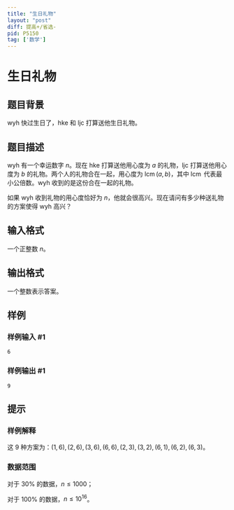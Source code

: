 ```yaml
---
title: "生日礼物"
layout: "post"
diff: 提高+/省选-
pid: P5150
tag: ['数学']
---
```

# 生日礼物
## 题目背景

wyh 快过生日了，hke 和 ljc 打算送他生日礼物。

## 题目描述

wyh 有一个幸运数字 $n$。现在 hke 打算送他用心度为 $a$ 的礼物，ljc 打算送他用心度为 $b$ 的礼物。两个人的礼物合在一起，用心度为 $\operatorname{lcm}(a,b)$，其中 $\operatorname{lcm}$ 代表最小公倍数。wyh 收到的是这份合在一起的礼物。

如果 wyh 收到礼物的用心度恰好为 $n$，他就会很高兴。现在请问有多少种送礼物的方案使得 wyh 高兴？

## 输入格式

一个正整数 $n$。

## 输出格式

一个整数表示答案。

## 样例

### 样例输入 #1
```
6
```
### 样例输出 #1
```
9

```
## 提示

### 样例解释

这 $9$ 种方案为：$(1,6),(2,6),(3,6),(6,6),(2,3),(3,2),(6,1),(6,2),(6,3)$。

### 数据范围

对于 $30\%$ 的数据，$n \leq 1000$；

对于 $100\%$ 的数据，$n \leq 10^{16}$。

